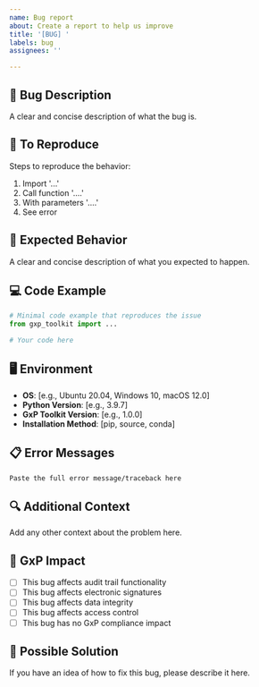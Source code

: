 ```yaml
---
name: Bug report
about: Create a report to help us improve
title: '[BUG] '
labels: bug
assignees: ''

---
```


## 🐛 Bug Description
A clear and concise description of what the bug is.

## 📝 To Reproduce
Steps to reproduce the behavior:
1. Import '...'
2. Call function '....'
3. With parameters '....'
4. See error

## 🎯 Expected Behavior
A clear and concise description of what you expected to happen.

## 💻 Code Example
```python
# Minimal code example that reproduces the issue
from gxp_toolkit import ...

# Your code here
```

## 🖥️ Environment
- **OS**: [e.g., Ubuntu 20.04, Windows 10, macOS 12.0]
- **Python Version**: [e.g., 3.9.7]
- **GxP Toolkit Version**: [e.g., 1.0.0]
- **Installation Method**: [pip, source, conda]

## 📋 Error Messages
```
Paste the full error message/traceback here
```

## 🔍 Additional Context
Add any other context about the problem here.

## 🏥 GxP Impact
- [ ] This bug affects audit trail functionality
- [ ] This bug affects electronic signatures
- [ ] This bug affects data integrity
- [ ] This bug affects access control
- [ ] This bug has no GxP compliance impact

## 📎 Possible Solution
If you have an idea of how to fix this bug, please describe it here.
